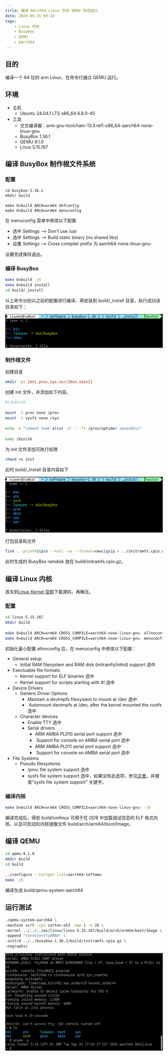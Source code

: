```yaml
---
title: 编译 AArch64 Linux 并在 QEMU 测试运行
date: 2024-09-25 09:34
tags: 
    - Linux 内核
    - BusyBox
    - QEMU
    - AArch64
---
```




## 目的

编译一个 64 位的 arm Linux，在命令行通过 QEMU 运行。



## 环境

- 主机
  - Ubuntu 24.04.1 LTS  x86_64 6.8.0-45
- 工具
  - 交叉编译器：arm-gnu-toolchain-13.3.rel1-x86_64-aarch64-none-linux-gnu
  - BusyBox 1.36.1
  - QEMU 9.1.0
  - Linux 5.15.167



## 编译 BusyBox 制作根文件系统



### 配置

```shell
cd busybox-1.36.1
mkdir build

make O=build ARCH=arm64 defconfig
make O=build ARCH=arm64 menuconfig
```

在 menuconfig 菜单中修改以下配置

- 选中 Settings --> Don't use /usr
- 选中 Settings --> Build static binary (no shared libs)
- 设置 Settings --> Cross compiler prefix 为 aarch64-none-linux-gnu-

设置完成保存退出。



### 编译 BusyBox

```bash
make O=build -j6
make O=build install
cd build/_install
```

以上命令分别以之前的配置进行编译，再安装到 build/_install 目录，执行成功该目录如下：

![busybox_install](/assets/img/linux/busybox_install.png)



### 制作根文件

创建目录

```sh
mkdir -pv {etc,proc,sys,usr/{bin,sbin}}
```

创建 init 文件，并添加如下内容。

```sh
#!/bin/sh

mount -t proc none /proc
mount -t sysfs none /sys

echo -e "\nboot took $(cut -d' ' -f1 /proc/uptime) seconds\n"

exec /bin/sh
```

为 init 文件添加可执行权限

```sh
chmod +x init
```

此时 build/_install 目录内容如下

![build/_install content](/assets/img/linux/rootfs.png)

打包目录和文件

```sh
find . -print0|cpio --null -ov --format=newc|gzip > ../initramfs.cpio.gz
```

此时生成的 BusyBox ramdisk 放在 build/initramfs.cpio.gz。



## 编译 Linux 内核

首先到[Linux Kernel 官网](https://www.kernel.org/)下载源码，再解压。

### 配置

```sh
cd linux-5.15.167
mkdir build

make O=build ARCH=arm64 CROSS_COMPILE=aarch64-none-linux-gnu- allnoconfig
make O=build ARCH=arm64 CROSS_COMPILE=aarch64-none-linux-gnu- menuconfig
```

初始化最小配置 allnoconfig 后，在 menuconfig 中修改以下配置：

- General setup
  - Initial RAM filesystem and RAM disk (initramfs/initrd) support  选中
- Exectuable file formats
  - Kernel support for ELF binaries  选中
  - Kernel support for scripts starting with #!  选中
- Device Drivers
  - Generic Driver Options
    - Maintain a devtmpfs filesystem to mount at /dev  选中
    - ​       Automount devtmpfs at /dev, after the kernel mounted the rootfs  选中
  - Character devices
    - Enable TTY 选中
    - Serial drivers
      - ARM AMBA PL010 serial port support 选中
      - ​      Support for console on AMBA serial port 选中
      - ARM AMBA PL011 serial port support 选中
      - ​     Support for console on AMBA serial port  选中
- File Systems
  - Pseudo filesystems
    - /proc file system support  选中
    - sysfs file system support 选中，如果没有此选项，参见[这里](https://www.kernel.org/doc/Documentation/kdump/kdump.txt)，并搜索“sysfs file system support” 关键字。



### 编译内核

```sh
make O=build ARCH=arm64 CROSS_COMPILE=aarch64-none-linux-gnu- -j6
```

编译完成后，得到 build/vmlinux 可用于在 GDB 中加载调试信息的 ELF 格式内核，以及可启动的内核镜像文件 build/arch/arm64/boot/Image。



## 编译 QEMU

```sh
cd qemu-9.1.0
mkdir build
cd build

../configure --tartget-list=aarch64-softmmu
make -j6
```

编译生成 build/qemu-system-aarch64



## 运行测试

```sh
./qemu-system-aarch64 \
-machine virt -cpu cortex-a53 -smp 1 -m 2G \
-kernel ../../../ws/linux/linux-5.15.167/build/arch/arm64/boot/Image \
-append "console=ttyAMA0" \
-initrd ../../busybox-1.36.1/build/initramfs.cpio.gz \
-nographic
```

![linux_run](/assets/img/linux/linux_run.png)

